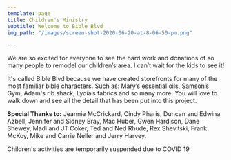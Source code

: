 ```yaml
---
template: page
title: Children's Ministry
subtitle: Welcome to Bible Blvd
img_path: "/images/screen-shot-2020-06-20-at-8-06-50-pm.png"

---
```

We are so excited for everyone to see the hard work and donations of so many people to remodel our children’s area. I can’t wait for the kids to see it!

It's called Bible Blvd because we have created storefronts for many of the most familiar bible characters. Such as: Mary’s essential oils, Samson’s Gym, Adam's rib shack, Lydia’s fabrics and so many more. You will love to walk down and see all the detail that has been put into this project.

**Special Thanks to:** Jeannie McCrickard, Cindy Pharis, Duncan and Edwina Azbell, Jennifer and Sidney Bray, Mac Huber, Gwen Hardison, Dane Shewey, Madi and JT Coker, Ted and Ned Rhude, Rex Shevitski, Frank McKoy, Mike and Carrie Neller and Jerry Harvey.

Children's activities are temporarily suspended due to COVID 19